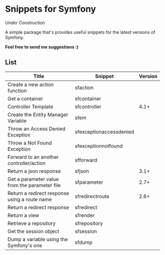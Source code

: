 # Snippets for Symfony

*Under Construction*

A simple package that's provides useful snippets for the latest versions of Symfony.

**Feel free to send me suggestions :)**

## List

| Title | Snippet | Version |
| ----- | ------- | ------- |
| Create a new action function | sfaction |
| Get a container | sfcontainer |
| Controller Template | sfcontroller | 4.1+ |
| Create the Entity Manager Variable | sfem |
| Throw an Access Denied Exception | sfexceptionaccessdenied |
| Throw a Not Found Exception | sfexceptionnotfound |
| Forward to an another controller/action | sfforward |
| Return a json response | sfjson | 3.1+ |
| Get a parameter value from the parameter file | sfparameter | 2.7+ |
| Return a redirect response using a route name | sfredirectroute | 2.6+ |
| Return a redirect response | sfredirect |
| Return a view | sfrender |
| Retrieve a repository | sfrepository |
| Get the session object | sfsession |
| Dump a variable using the Symfony's one | sfdump |
